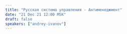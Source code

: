 ```yaml
---
title: "Русская система управления - Антименеджмент"
date: "21 Dec 21 12:00 MSK"
draft: false
speakers: ["andrey-ivanov"]
---
```

